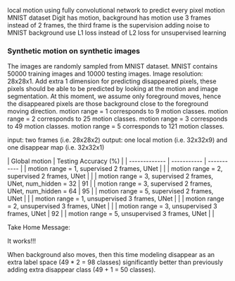 local motion using fully convolutional network to predict every pixel motion
MNIST dataset
Digit has motion, background has motion
use 3 frames instead of 2 frames, the third frame is the supervision
adding noise to MNIST background
use L1 loss instead of L2 loss for unsupervised learning

### Synthetic motion on synthetic images
The images are randomly sampled from MNIST dataset.
MNIST contains 50000 training images and 10000 testing images.
Image resolution: 28x28x1.
Add extra 1 dimension for predicting disappeared pixels, these pixels should be able to be predicted by looking at the motion and image segmentation.
At this moment, we assume only foreground moves, hence the disappeared pixels are those background close to the foreground moving direction.
motion range = 1 corresponds to 9 motion classes.
motion range = 2 corresponds to 25 motion classes.
motion range = 3 corresponds to 49 motion classes.
motion range = 5 corresponds to 121 motion classes.

input: two frames (i.e. 28x28x2)
output: one local motion (i.e. 32x32x9) and one disappear map (i.e. 32x32x1)

| Global motion | Testing Accuracy (%) |
| ------------- | ----------- | ----------- |
| motion range = 1, supervised 2 frames, UNet | |
| motion range = 2, supervised 2 frames, UNet | |
| motion range = 3, supervised 2 frames, UNet, num_hidden = 32 | 91 |
| motion range = 3, supervised 2 frames, UNet, num_hidden = 64 | 95 |
| motion range = 5, supervised 2 frames, UNet | |
| motion range = 1, unsupervised 3 frames, UNet | |
| motion range = 2, unsupervised 3 frames, UNet | |
| motion range = 3, unsupervised 3 frames, UNet | 92 |
| motion range = 5, unsupervised 3 frames, UNet | |

Take Home Message:

It works!!!

When background also moves, then this time modeling disappear as an extra label space (49 * 2 = 98 classes) significantly better than previously adding extra disappear class (49 + 1 = 50 classes).
